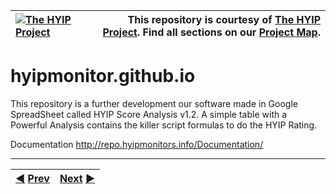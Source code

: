 |[![The HYIP Project](https://avatars1.githubusercontent.com/u/8466209?v=10&s=30)](https://github.com/hyip) |This repository is courtesy of [The HYIP Project](https://github.com/hyip "High Yard Investment Program"). Find all sections on our [Project Map](https://github.com/hyip/info/wiki/maps#project-map "Project Mapping").|
|:----|----:|

# hyipmonitor.github.io

This repository is a further development our software made in Google SpreadSheet called HYIP Score Analysis v1.2. A simple table with a Powerful Analysis contains the killer script formulas to do the HYIP Rating.

Documentation
http://repo.hyipmonitors.info/Documentation/

***
|[:arrow_backward:](https://github.com/hyip/rating) [Prev](https://github.com/hyip/rating)|[Next](https://github.com/hyipmonitor/hyipmonitor.github.io/wiki/Home) [:arrow_forward:](https://github.com/hyipmonitor/hyipmonitor.github.io/wiki/Home)|
|:----|----:|
